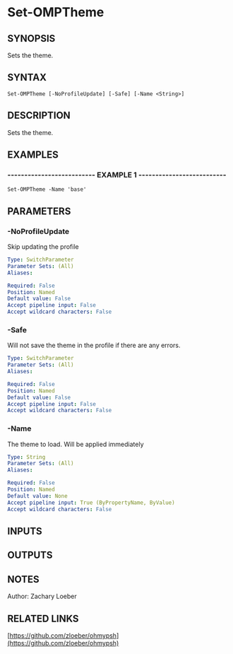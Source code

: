 ﻿---
external help file: OhMyPsh-help.xml
Module Name: OhMyPsh
online version: https://github.com/zloeber/ohmypsh
schema: 2.0.0
---

# Set-OMPTheme

## SYNOPSIS
Sets the theme.

## SYNTAX

```
Set-OMPTheme [-NoProfileUpdate] [-Safe] [-Name <String>]
```

## DESCRIPTION
Sets the theme.

## EXAMPLES

### -------------------------- EXAMPLE 1 --------------------------
```
Set-OMPTheme -Name 'base'
```

## PARAMETERS

### -NoProfileUpdate
Skip updating the profile

```yaml
Type: SwitchParameter
Parameter Sets: (All)
Aliases: 

Required: False
Position: Named
Default value: False
Accept pipeline input: False
Accept wildcard characters: False
```

### -Safe
Will not save the theme in the profile if there are any errors.

```yaml
Type: SwitchParameter
Parameter Sets: (All)
Aliases: 

Required: False
Position: Named
Default value: False
Accept pipeline input: False
Accept wildcard characters: False
```

### -Name
The theme to load.
Will be applied immediately

```yaml
Type: String
Parameter Sets: (All)
Aliases: 

Required: False
Position: Named
Default value: None
Accept pipeline input: True (ByPropertyName, ByValue)
Accept wildcard characters: False
```

## INPUTS

## OUTPUTS

## NOTES
Author: Zachary Loeber

## RELATED LINKS

[https://github.com/zloeber/ohmypsh](https://github.com/zloeber/ohmypsh)

